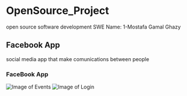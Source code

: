 # OpenSource_Project
open source software development SWE   Name:  1-Mostafa Gamal Ghazy
## Facebook App
social media app that make comunications between people
### FaceBook App
![Image of Events](https://media.wired.com/photos/5955a7d0ad90646d424bb22f/master/w_1890,c_limit/facebook-events-lead.jpg)
![Image of Login](https://1.bp.blogspot.com/-yGkNVBxrOHs/WYujbIg6x7I/AAAAAAAASTI/rQB-Ohxg39IiJMMK2YDGvSDzls8y8tw4QCLcBGAs/s1600/How%2Bto%2BLogin%2BFacebook%2BApp.jpg)


